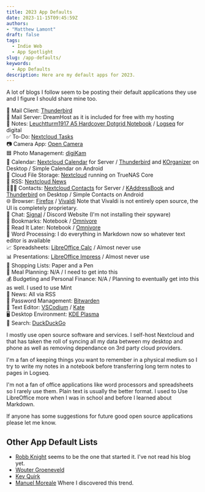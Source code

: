 ```yaml
---
title: 2023 App Defaults
date: 2023-11-15T09:45:59Z
authors: 
- "Matthew Lamont"
draft: false
tags:
  - Indie Web
  - App Spotlight
slug: /app-defaults/
keywords:
  - App Defaults
description: Here are my default apps for 2023.
---
```


A lot of blogs I follow seem to be posting their default applications they use and I figure I should share mine too.

📨 Mail Client: [Thunderbird](https://www.thunderbird.net)  
📮 Mail Server: DreamHost as it is included for free with my hosting  
📝 Notes: [Leuchtturm1917 A5 Hardcover Dotgrid Notebook](https://www.leuchtturm1917.us/notebook-medium-a5-hardcover-251-numbered-pages-oceandotted.html) / [Logseq](https://logseq.com) for digital  
✅ To-Do: [Nextcloud Tasks](https://apps.nextcloud.com/apps/tasks)  
📷 Camera App: [Open Camera](https://www.opencamera.org.uk)  
🟦 Photo Management: [digiKam](https://www.digikam.org/)  
📆 Calendar: [Nextcloud Calendar](https://apps.nextcloud.com/apps/calendar) for Server / [Thunderbird](https://www.thunderbird.net) and [KOrganizer](https://apps.kde.org/korganizer/) on Desktop / Simple Calendar on Android  
📁 Cloud File Storage: [Nextcloud](https://nextcloud.com) running on TrueNAS Core  
📖 RSS: [Nextcloud News](https://apps.nextcloud.com/apps/news)  
🙍🏻‍♂️ Contacts: [Nextcloud Contacts](https://apps.nextcloud.com/apps/contacts) for Server / [KAddressBook](https://apps.kde.org/kaddressbook/) and [Thunderbird](https://www.thunderbird.net) on Desktop / Simple Contacts on Android  
🌐 Browser: [Firefox](https://www.mozilla.org/en-US/firefox/new/) / [Vivaldi](https://vivaldi.com) Note that Vivaldi is not entirely open source, the UI is completely proprietary.  
💬 Chat: [Signal](https://www.signal.org) / Discord Website (I'm not installing their spyware)  
🔖 Bookmarks: Notebook / [Omnivore](https://omnivore.app)  
📑 Read It Later: Notebook / [Omnivore](https://omnivore.app)  
📜 Word Processing: I do everything in Markdown now so whatever text editor is available  
📈 Spreadsheets: [LibreOffice Calc](https://www.libreoffice.org) / Almost never use  
📊 Presentations: [LibreOffice Impress](https://www.libreoffice.org) / Almost never use  
🛒 Shopping Lists: Paper and a Pen  
🍴 Meal Planning: N/A / I need to get into this  
💰 Budgeting and Personal Finance: N/A / Planning to eventually get into this as well. I used to use Mint  
📰 News: All via RSS  
🔐 Password Management: [Bitwarden](https://bitwarden.com)  
🧮 Text Editor: [VSCodium](https://vscodium.com) / [Kate](https://apps.kde.org/kate/)  
🖥️ Desktop Environment: [KDE Plasma](https://kde.org/plasma-desktop/)  
🔎 Search: [DuckDuckGo](https://duckduckgo.com)  

I mostly use open source software and services. I self-host Nextcloud and that has taken the roll of syncing all my data between my desktop and phone as well as removing dependance on 3rd party cloud providers.

I'm a fan of keeping things you want to remember in a physical medium so I try to write my notes in a notebook before transferring long term notes to pages in Logseq. 

I'm not a fan of office applications like word processors and spreadsheets so I rarely use them. Plain text is usually the better format. I used to Use LibreOffice more when I was in school and before I learned about Markdown.

If anyone has some suggestions for future good open source applications please let me know.

## Other App Default Lists

- [Robb Knight](https://defaults.rknight.me) seems to be the one that started it. I've not read his blog yet.
- [Wouter Groeneveld](https://brainbaking.com/post/2023/11/app-defaults-in-late-2023/)
- [Kev Quirk](https://kevquirk.com/my-default-apps-at-the-end-of-2023)
- [Manuel Moreale](https://manuelmoreale.com/app-defaults) Where I discovered this trend.